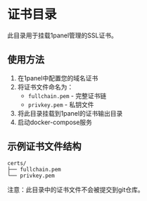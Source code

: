 # 证书目录

此目录用于挂载1panel管理的SSL证书。

## 使用方法

1. 在1panel中配置您的域名证书
2. 将证书文件命名为：
   - `fullchain.pem` - 完整证书链
   - `privkey.pem` - 私钥文件
3. 将此目录挂载到1panel的证书输出目录
4. 启动docker-compose服务

## 示例证书文件结构
```
certs/
├── fullchain.pem
└── privkey.pem
```

注意：此目录中的证书文件不会被提交到git仓库。